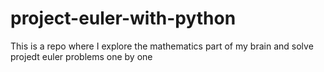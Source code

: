 # project-euler-with-python
This is a repo where I explore the mathematics part of my brain and solve projedt euler problems one by one
